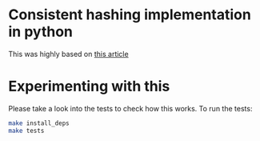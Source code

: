 # Consistent hashing implementation in python

This was highly based on [this article](https://www.toptal.com/big-data/consistent-hashing)

# Experimenting with this

Please take a look into the tests to check how this works. To run the tests:

```bash
make install_deps
make tests
```
